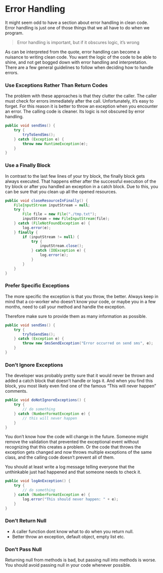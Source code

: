 # Error Handling

It might seem odd to have a section about error handling in clean code. Error handling is just one of those things that we all have to do when we program.

> Error handling is important, but if it obscures logic, it’s wrong


As can be interpreted from the quote, error handling can become a nuisance to writing clean code. You want the logic of the code to be able to shine, and not get bogged down with error handling and interpretation. There are a few general guidelines to follow when deciding how to handle errors.

### Use Exceptions Rather Than Return Codes

The problem with these approaches is that they clutter the caller. The caller must check for errors immediately after the call. Unfortunately, it’s easy to forget. For this reason it is better to throw an exception when you encounter an error. The calling code is cleaner. Its logic is not obscured by error handling.

``` java
public void sendSms() {
    try {
        tryToSendSms();
    } catch (Exception e) {
        throw new RuntimeException(e);
    }
}
```


### Use a Finally Block
In contrast to the last few lines of your try block, the finally block gets always executed. That happens either after the successful execution of the try block or after you handled an exception in a catch block. Due to this, you can be sure that you clean up all the opened resources.
``` java
public void closeResourceInFinally() {
    FileInputStream inputStream = null;
    try {
        File file = new File("./tmp.txt");
        inputStream = new FileInputStream(file);
    } catch (FileNotFoundException e) {
        log.error(e);
    } finally {
        if (inputStream != null) {
            try {
                inputStream.close();
            } catch (IOException e) {
                log.error(e);
            }
        }
    }
}
```

### Prefer Specific Exceptions
The more specific the exception is that you throw, the better. Always keep in mind that a co-worker who doesn’t know your code, or maybe you in a few months, need to call your method and handle the exception.

Therefore make sure to provide them as many information as possible.

``` java
public void sendSms() {
    try {
        tryToSendSms();
    } catch (Exception e) {
        throw new SmsSendException("Error occurred on send sms", e);
    }
}
```

### Don’t Ignore Exceptions
The developer was probably pretty sure that it would never be thrown and added a catch block that doesn’t handle or logs it. And when you find this block, you most likely even find one of the famous “This will never happen” comments.

``` java
public void doNotIgnoreExceptions() {
    try {
        // do something
    } catch (NumberFormatException e) {
        // this will never happen
    }
}
```

You don’t know how the code will change in the future. Someone might remove the validation that prevented the exceptional event without recognizing that this creates a problem. Or the code that throws the exception gets changed and now throws multiple exceptions of the same class, and the calling code doesn’t prevent all of them.

You should at least write a log message telling everyone that the unthinkable just had happened and that someone needs to check it.


``` java
public void logAnException() {
    try {
        // do something
    } catch (NumberFormatException e) {
        log.error("This should never happen: " + e);
    }
}
```

### Don’t Return Null
 - A caller function dont know what to do when you return null.
 - Better throw an exception, default object, empty list etc.
### Don’t Pass Null

Returning null from methods is bad, but passing null into methods is worse. You should avoid passing null in your code whenever possible.